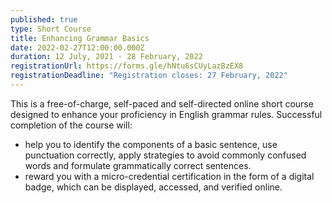 ```yaml
---
published: true
type: Short Course
title: Enhancing Grammar Basics
date: 2022-02-27T12:00:00.000Z
duration: 12 July, 2021 - 28 February, 2022
registrationUrl: https://forms.gle/hNtu6sCUyLazBzEX8
registrationDeadline: "Registration closes: 27 February, 2022"
---
```


This is a free-of-charge, self-paced and self-directed online short
course designed to enhance your proficiency in English grammar
rules. Successful completion of the course will:

- help you to identify the components of a basic sentence, use punctuation correctly, apply strategies to avoid commonly confused words and formulate grammatically correct sentences.
- reward you with a micro-credential certification in the form of a digital badge, which can be displayed, accessed, and verified online.

